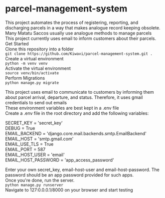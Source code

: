 # parcel-management-system
This project automates the process of registering, reporting, and discharging parcels in a way that makes analogue record keeping obsolete.     
Many Matatu Saccos usually use analogue methods to manage parcels    
This project currently uses email to inform customers about their parcels.    
Get Started    
Clone this repository into a folder     
`git clone https://github.com/Kiwavi/parcel-management-system.git .`    
Create a virtual environment    
`python -m venv venv`    
Activate the virtual environment    
`source venv/bin/activate`    
Perform Migrations    
`python manage.py migrate`     


This project uses email to communicate to customers by informing them about parcel arrival, departure, and status. Therefore, it uses gmail credentials to send out emails    
These environment variables are best kept in a .env file    
Create a .env file in the root directory and add the following variables:    

SECRET_KEY = 'secret_key'                                                                
DEBUG = True                                                                                                                                     
EMAIL_BACKEND = 'django.core.mail.backends.smtp.EmailBackend'                                                                                    
EMAIL_HOST = 'smtp.gmail.com'                                                                                                                    
EMAIL_USE_TLS = True                                                                                                                             
EMAIL_PORT = 587                                                                                                                                 
EMAIL_HOST_USER = 'email'                                                                                                          
EMAIL_HOST_PASSWORD = 'app_access_password'    

Enter your own secret_key, email-host-user and email-host-password. The password should be an app password provided for such apps.     
Once you're done, run the server.     
`python manage.py runserver`     
Navigate to 127:0.0.0.1/8000 on your browser and start testing    
